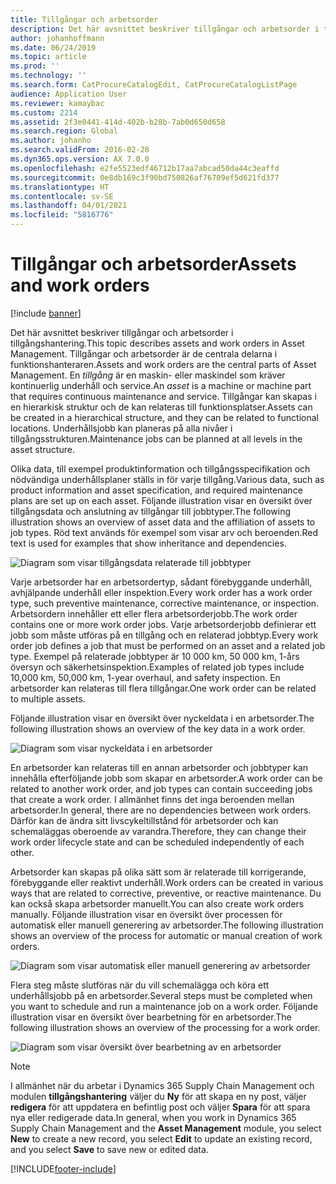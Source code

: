 ```yaml
---
title: Tillgångar och arbetsorder
description: Det här avsnittet beskriver tillgångar och arbetsorder i tillgångshantering.
author: johanhoffmann
ms.date: 06/24/2019
ms.topic: article
ms.prod: ''
ms.technology: ''
ms.search.form: CatProcureCatalogEdit, CatProcureCatalogListPage
audience: Application User
ms.reviewer: kamaybac
ms.custom: 2214
ms.assetid: 2f3e0441-414d-402b-b28b-7ab0d650d658
ms.search.region: Global
ms.author: johanho
ms.search.validFrom: 2016-02-28
ms.dyn365.ops.version: AX 7.0.0
ms.openlocfilehash: e2fe5523edf46712b17aa7abcad50da44c3eaffd
ms.sourcegitcommit: 0e8db169c3f90bd750826af76709ef5d621fd377
ms.translationtype: HT
ms.contentlocale: sv-SE
ms.lasthandoff: 04/01/2021
ms.locfileid: "5816776"
---
```

# <a name="assets-and-work-orders"></a><span data-ttu-id="51ee5-103">Tillgångar och arbetsorder</span><span class="sxs-lookup"><span data-stu-id="51ee5-103">Assets and work orders</span></span>

[!include [banner](../../includes/banner.md)]

 

<span data-ttu-id="51ee5-104">Det här avsnittet beskriver tillgångar och arbetsorder i tillgångshantering.</span><span class="sxs-lookup"><span data-stu-id="51ee5-104">This topic describes assets and work orders in Asset Management.</span></span> <span data-ttu-id="51ee5-105">Tillgångar och arbetsorder är de centrala delarna i funktionshanteraren.</span><span class="sxs-lookup"><span data-stu-id="51ee5-105">Assets and work orders are the central parts of Asset Management.</span></span> <span data-ttu-id="51ee5-106">En *tillgång* är en maskin- eller maskindel som kräver kontinuerlig underhåll och service.</span><span class="sxs-lookup"><span data-stu-id="51ee5-106">An *asset* is a machine or machine part that requires continuous maintenance and service.</span></span> <span data-ttu-id="51ee5-107">Tillgångar kan skapas i en hierarkisk struktur och de kan relateras till funktionsplatser.</span><span class="sxs-lookup"><span data-stu-id="51ee5-107">Assets can be created in a hierarchical structure, and they can be related to functional locations.</span></span> <span data-ttu-id="51ee5-108">Underhållsjobb kan planeras på alla nivåer i tillgångsstrukturen.</span><span class="sxs-lookup"><span data-stu-id="51ee5-108">Maintenance jobs can be planned at all levels in the asset structure.</span></span>

<span data-ttu-id="51ee5-109">Olika data, till exempel produktinformation och tillgångsspecifikation och nödvändiga underhållsplaner ställs in för varje tillgång.</span><span class="sxs-lookup"><span data-stu-id="51ee5-109">Various data, such as product information and asset specification, and required maintenance plans are set up on each asset.</span></span> <span data-ttu-id="51ee5-110">Följande illustration visar en översikt över tillgångsdata och anslutning av tillgångar till jobbtyper.</span><span class="sxs-lookup"><span data-stu-id="51ee5-110">The following illustration shows an overview of asset data and the affiliation of assets to job types.</span></span> <span data-ttu-id="51ee5-111">Röd text används för exempel som visar arv och beroenden.</span><span class="sxs-lookup"><span data-stu-id="51ee5-111">Red text is used for examples that show inheritance and dependencies.</span></span>

![Diagram som visar tillgångsdata relaterade till jobbtyper](media/05-overview-image.png)

<span data-ttu-id="51ee5-113">Varje arbetsorder har en arbetsordertyp, sådant förebyggande underhåll, avhjälpande underhåll eller inspektion.</span><span class="sxs-lookup"><span data-stu-id="51ee5-113">Every work order has a work order type, such preventive maintenance, corrective maintenance, or inspection.</span></span> <span data-ttu-id="51ee5-114">Arbetsordern innehåller ett eller flera arbetsorderjobb.</span><span class="sxs-lookup"><span data-stu-id="51ee5-114">The work order contains one or more work order jobs.</span></span> <span data-ttu-id="51ee5-115">Varje arbetsorderjobb definierar ett jobb som måste utföras på en tillgång och en relaterad jobbtyp.</span><span class="sxs-lookup"><span data-stu-id="51ee5-115">Every work order job defines a job that must be performed on an asset and a related job type.</span></span> <span data-ttu-id="51ee5-116">Exempel på relaterade jobbtyper är 10 000 km, 50 000 km, 1-års översyn och säkerhetsinspektion.</span><span class="sxs-lookup"><span data-stu-id="51ee5-116">Examples of related job types include 10,000 km, 50,000 km, 1-year overhaul, and safety inspection.</span></span> <span data-ttu-id="51ee5-117">En arbetsorder kan relateras till flera tillgångar.</span><span class="sxs-lookup"><span data-stu-id="51ee5-117">One work order can be related to multiple assets.</span></span>

<span data-ttu-id="51ee5-118">Följande illustration visar en översikt över nyckeldata i en arbetsorder.</span><span class="sxs-lookup"><span data-stu-id="51ee5-118">The following illustration shows an overview of the key data in a work order.</span></span>

![Diagram som visar nyckeldata i en arbetsorder](media/06-overview-image.png)

<span data-ttu-id="51ee5-120">En arbetsorder kan relateras till en annan arbetsorder och jobbtyper kan innehålla efterföljande jobb som skapar en arbetsorder.</span><span class="sxs-lookup"><span data-stu-id="51ee5-120">A work order can be related to another work order, and job types can contain succeeding jobs that create a work order.</span></span> <span data-ttu-id="51ee5-121">I allmänhet finns det inga beroenden mellan arbetsorder.</span><span class="sxs-lookup"><span data-stu-id="51ee5-121">In general, there are no dependencies between work orders.</span></span> <span data-ttu-id="51ee5-122">Därför kan de ändra sitt livscykeltillstånd för arbetsorder och kan schemaläggas oberoende av varandra.</span><span class="sxs-lookup"><span data-stu-id="51ee5-122">Therefore, they can change their work order lifecycle state and can be scheduled independently of each other.</span></span>

<span data-ttu-id="51ee5-123">Arbetsorder kan skapas på olika sätt som är relaterade till korrigerande, förebyggande eller reaktivt underhåll.</span><span class="sxs-lookup"><span data-stu-id="51ee5-123">Work orders can be created in various ways that are related to corrective, preventive, or reactive maintenance.</span></span> <span data-ttu-id="51ee5-124">Du kan också skapa arbetsorder manuellt.</span><span class="sxs-lookup"><span data-stu-id="51ee5-124">You can also create work orders manually.</span></span> <span data-ttu-id="51ee5-125">Följande illustration visar en översikt över processen för automatisk eller manuell generering av arbetsorder.</span><span class="sxs-lookup"><span data-stu-id="51ee5-125">The following illustration shows an overview of the process for automatic or manual creation of work orders.</span></span>

![Diagram som visar automatisk eller manuell generering av arbetsorder](media/07-overview-image.png)

<span data-ttu-id="51ee5-127">Flera steg måste slutföras när du vill schemalägga och köra ett underhållsjobb på en arbetsorder.</span><span class="sxs-lookup"><span data-stu-id="51ee5-127">Several steps must be completed when you want to schedule and run a maintenance job on a work order.</span></span> <span data-ttu-id="51ee5-128">Följande illustration visar en översikt över bearbetning för en arbetsorder.</span><span class="sxs-lookup"><span data-stu-id="51ee5-128">The following illustration shows an overview of the processing for a work order.</span></span>

![Diagram som visar översikt över bearbetning av en arbetsorder](media/08-overview-image.png)

> [!NOTE]
> <span data-ttu-id="51ee5-130">I allmänhet när du arbetar i Dynamics 365 Supply Chain Management och modulen **tillgångshantering** väljer du **Ny** för att skapa en ny post, väljer **redigera** för att uppdatera en befintlig post och väljer **Spara** för att spara nya eller redigerade data.</span><span class="sxs-lookup"><span data-stu-id="51ee5-130">In general, when you work in Dynamics 365 Supply Chain Management and the **Asset Management** module, you select **New** to create a new record, you select **Edit** to update an existing record, and you select **Save** to save new or edited data.</span></span>


[!INCLUDE[footer-include](../../../includes/footer-banner.md)]